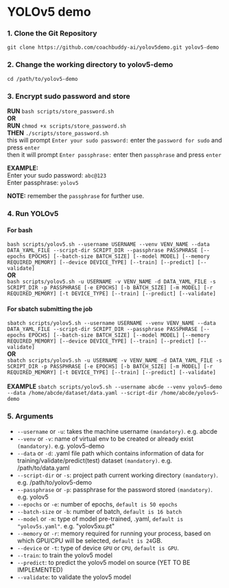 # YOLOv5 demo

### 1. Clone the Git Repository
    git clone https://github.com/coachbuddy-ai/yolov5demo.git yolov5-demo

### 2. Change the working directory to yolov5-demo
    cd /path/to/yolov5-demo

### 3. Encrypt sudo password and store
**RUN** `bash scripts/store_password.sh`<br/>
**OR**<br/>
**RUN** `chmod +x scripts/store_password.sh`<br/>
**THEN** `./scripts/store_password.sh`<br/>
this will prompt `Enter your sudo password:` enter the `password for sudo` and press `enter`<br/>
then it will prompt `Enter passphrase:` enter then `passphrase` and press `enter`<br/>

**EXAMPLE:**    
Enter your sudo password: `abc@123`<br/>
Enter passphrase: `yolov5`

**NOTE:** remember the `passphrase` for further use.

### 4. Run YOLOv5
#### For bash
`bash scripts/yolov5.sh --username USERNAME --venv VENV_NAME --data DATA_YAML_FILE --script-dir SCRIPT_DIR --passphrase PASSPHRASE [--epochs EPOCHS] [--batch-size BATCH_SIZE] [--model MODEL] [--memory REQUIRED_MEMORY] [--device DEVICE_TYPE] [--train] [--predict] [--validate]` <br/>
**OR**<br/>
`bash scripts/yolov5.sh -u USERNAME -v VENV_NAME -d DATA_YAML_FILE -s SCRIPT_DIR -p PASSPHRASE [-e EPOCHS] [-b BATCH_SIZE] [-m MODEL] [-r REQUIRED_MEMORY] [-t DEVICE_TYPE] [--train] [--predict] [--validate]`


#### For sbatch submitting the job
`sbatch scripts/yolov5.sh --username USERNAME --venv VENV_NAME --data DATA_YAML_FILE --script-dir SCRIPT_DIR --passphrase PASSPHRASE [--epochs EPOCHS] [--batch-size BATCH_SIZE] [--model MODEL] [--memory REQUIRED_MEMORY] [--device DEVICE_TYPE] [--train] [--predict] [--validate]` <br/>
**OR**<br/>
`sbatch scripts/yolov5.sh -u USERNAME -v VENV_NAME -d DATA_YAML_FILE -s SCRIPT_DIR -p PASSPHRASE [-e EPOCHS] [-b BATCH_SIZE] [-m MODEL] [-r REQUIRED_MEMORY] [-t DEVICE_TYPE] [--train] [--predict] [--validate]`<br/><br/>
**EXAMPLE**
`sbatch scripts/yolov5.sh --username abcde --venv yolov5-demo --data /home/abcde/dataset/data.yaml --script-dir /home/abcde/yolov5-demo`

### 5. Arguments 
* `--username` or `-u`: takes the machine username `(mandatory)`. e.g. abcde
* `--venv` or `-v`: name of virtual env to be created or already exist `(mandatory)`. e.g. yolov5-demo
* `--data` or `-d`: .yaml file path which contains information of data for training/validate/predict(test) dataset `(mandatory)`. e.g. /path/to/data.yaml
* `--script-dir` or `-s`: project path current working directory `(mandatory)`. e.g. /path/to/yolov5-demo
* `--passphrase` or `-p`: passphrase for the password stored `(mandatory)`. e.g. yolov5
* `--epochs` or `-e`: number of epochs, `default is 50 epochs`
* `--batch-size` or `-b`: number of batch, `default is 16 batch`
* `--model` or `-m`: type of model pre-trained, .yaml, `default is "yolov5s.yaml"`. e.g. "yolov5xu.pt"
* `--memory` or `-r`: memory required for running your process, based on which GPU/CPU will be selected, `default is 24`GB.
* `--device` or `-t`: type of device `GPU` or `CPU`, `default is GPU`.
* `--train`: to train the yolov5 model
* `--predict`: to predict the yolov5 model on source (YET TO BE IMPLEMENTED)
* `--validate`: to validate the yolov5 model